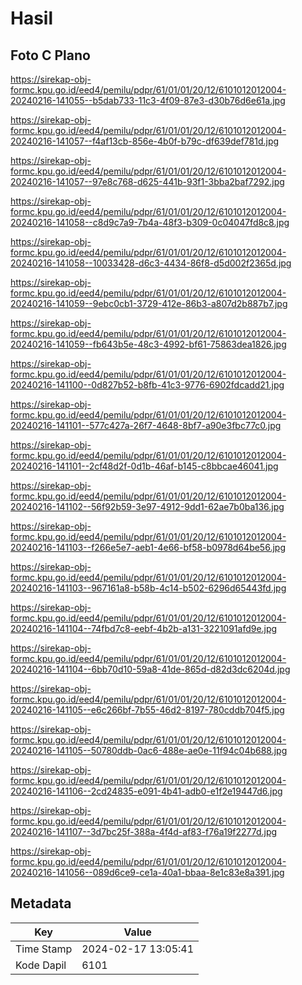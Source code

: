 # Hasil

## Foto C Plano

https://sirekap-obj-formc.kpu.go.id/eed4/pemilu/pdpr/61/01/01/20/12/6101012012004-20240216-141055--b5dab733-11c3-4f09-87e3-d30b76d6e61a.jpg

https://sirekap-obj-formc.kpu.go.id/eed4/pemilu/pdpr/61/01/01/20/12/6101012012004-20240216-141057--f4af13cb-856e-4b0f-b79c-df639def781d.jpg

https://sirekap-obj-formc.kpu.go.id/eed4/pemilu/pdpr/61/01/01/20/12/6101012012004-20240216-141057--97e8c768-d625-441b-93f1-3bba2baf7292.jpg

https://sirekap-obj-formc.kpu.go.id/eed4/pemilu/pdpr/61/01/01/20/12/6101012012004-20240216-141058--c8d9c7a9-7b4a-48f3-b309-0c04047fd8c8.jpg

https://sirekap-obj-formc.kpu.go.id/eed4/pemilu/pdpr/61/01/01/20/12/6101012012004-20240216-141058--10033428-d6c3-4434-86f8-d5d002f2365d.jpg

https://sirekap-obj-formc.kpu.go.id/eed4/pemilu/pdpr/61/01/01/20/12/6101012012004-20240216-141059--9ebc0cb1-3729-412e-86b3-a807d2b887b7.jpg

https://sirekap-obj-formc.kpu.go.id/eed4/pemilu/pdpr/61/01/01/20/12/6101012012004-20240216-141059--fb643b5e-48c3-4992-bf61-75863dea1826.jpg

https://sirekap-obj-formc.kpu.go.id/eed4/pemilu/pdpr/61/01/01/20/12/6101012012004-20240216-141100--0d827b52-b8fb-41c3-9776-6902fdcadd21.jpg

https://sirekap-obj-formc.kpu.go.id/eed4/pemilu/pdpr/61/01/01/20/12/6101012012004-20240216-141101--577c427a-26f7-4648-8bf7-a90e3fbc77c0.jpg

https://sirekap-obj-formc.kpu.go.id/eed4/pemilu/pdpr/61/01/01/20/12/6101012012004-20240216-141101--2cf48d2f-0d1b-46af-b145-c8bbcae46041.jpg

https://sirekap-obj-formc.kpu.go.id/eed4/pemilu/pdpr/61/01/01/20/12/6101012012004-20240216-141102--56f92b59-3e97-4912-9dd1-62ae7b0ba136.jpg

https://sirekap-obj-formc.kpu.go.id/eed4/pemilu/pdpr/61/01/01/20/12/6101012012004-20240216-141103--f266e5e7-aeb1-4e66-bf58-b0978d64be56.jpg

https://sirekap-obj-formc.kpu.go.id/eed4/pemilu/pdpr/61/01/01/20/12/6101012012004-20240216-141103--967161a8-b58b-4c14-b502-6296d65443fd.jpg

https://sirekap-obj-formc.kpu.go.id/eed4/pemilu/pdpr/61/01/01/20/12/6101012012004-20240216-141104--74fbd7c8-eebf-4b2b-a131-3221091afd9e.jpg

https://sirekap-obj-formc.kpu.go.id/eed4/pemilu/pdpr/61/01/01/20/12/6101012012004-20240216-141104--6bb70d10-59a8-41de-865d-d82d3dc6204d.jpg

https://sirekap-obj-formc.kpu.go.id/eed4/pemilu/pdpr/61/01/01/20/12/6101012012004-20240216-141105--e6c266bf-7b55-46d2-8197-780cddb704f5.jpg

https://sirekap-obj-formc.kpu.go.id/eed4/pemilu/pdpr/61/01/01/20/12/6101012012004-20240216-141105--50780ddb-0ac6-488e-ae0e-11f94c04b688.jpg

https://sirekap-obj-formc.kpu.go.id/eed4/pemilu/pdpr/61/01/01/20/12/6101012012004-20240216-141106--2cd24835-e091-4b41-adb0-e1f2e19447d6.jpg

https://sirekap-obj-formc.kpu.go.id/eed4/pemilu/pdpr/61/01/01/20/12/6101012012004-20240216-141107--3d7bc25f-388a-4f4d-af83-f76a19f2277d.jpg

https://sirekap-obj-formc.kpu.go.id/eed4/pemilu/pdpr/61/01/01/20/12/6101012012004-20240216-141056--089d6ce9-ce1a-40a1-bbaa-8e1c83e8a391.jpg


## Metadata

| Key        | Value               |
| ---------- | ------------------- |
| Time Stamp | 2024-02-17 13:05:41 |
| Kode Dapil | 6101                |



